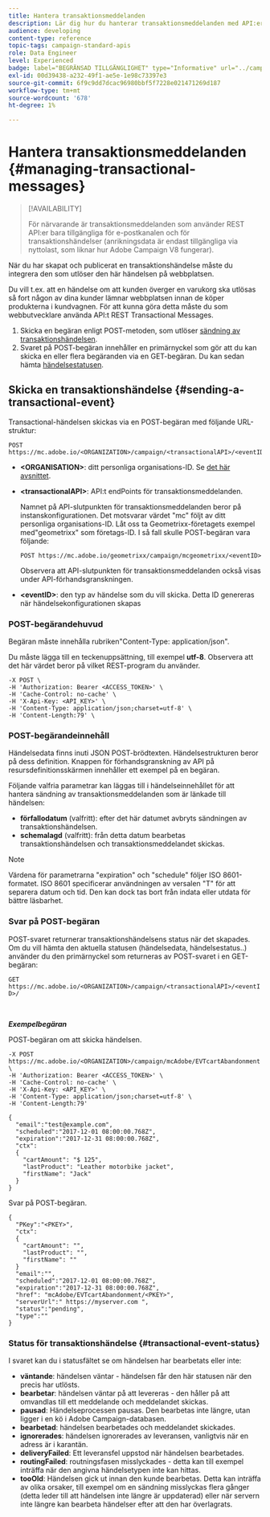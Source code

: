```yaml
---
title: Hantera transaktionsmeddelanden
description: Lär dig hur du hanterar transaktionsmeddelanden med API:er.
audience: developing
content-type: reference
topic-tags: campaign-standard-apis
role: Data Engineer
level: Experienced
badge: label="BEGRÄNSAD TILLGÄNGLIGHET" type="Informative" url="../campaign-standard-migration-home.md" tooltip="Begränsat till migrerade Campaign Standard-användare"
exl-id: 00d39438-a232-49f1-ae5e-1e98c73397e3
source-git-commit: 6f9c9dd7dcac96980bbf5f7228e021471269d187
workflow-type: tm+mt
source-wordcount: '678'
ht-degree: 1%

---
```


# Hantera transaktionsmeddelanden {#managing-transactional-messages}

>[!AVAILABILITY]
>
>För närvarande är transaktionsmeddelanden som använder REST API:er bara tillgängliga för e-postkanalen och för transaktionshändelser (anrikningsdata är endast tillgängliga via nyttolast, som liknar hur Adobe Campaign V8 fungerar).

När du har skapat och publicerat en transaktionshändelse måste du integrera den som utlöser den här händelsen på webbplatsen.

Du vill t.ex. att en händelse om att kunden överger en varukorg ska utlösas så fort någon av dina kunder lämnar webbplatsen innan de köper produkterna i kundvagnen. För att kunna göra detta måste du som webbutvecklare använda API:t REST Transactional Messages.

1. Skicka en begäran enligt POST-metoden, som utlöser [sändning av transaktionshändelsen](#sending-a-transactional-event).
1. Svaret på POST-begäran innehåller en primärnyckel som gör att du kan skicka en eller flera begäranden via en GET-begäran. Du kan sedan hämta [händelsestatusen](#transactional-event-status).

## Skicka en transaktionshändelse {#sending-a-transactional-event}

Transactional-händelsen skickas via en POST-begäran med följande URL-struktur:

```
POST https://mc.adobe.io/<ORGANIZATION>/campaign/<transactionalAPI>/<eventID>
```

* **&lt;ORGANISATION>**: ditt personliga organisations-ID. Se [det här avsnittet](must-read.md).

* **&lt;transactionalAPI>**: API:t endPoints för transaktionsmeddelanden.

  Namnet på API-slutpunkten för transaktionsmeddelanden beror på instanskonfigurationen. Det motsvarar värdet &quot;mc&quot; följt av ditt personliga organisations-ID. Låt oss ta Geometrixx-företagets exempel med&quot;geometrixx&quot; som företags-ID. I så fall skulle POST-begäran vara följande:

  `POST https://mc.adobe.io/geometrixx/campaign/mcgeometrixx/<eventID>`

  Observera att API-slutpunkten för transaktionsmeddelanden också visas under API-förhandsgranskningen.

* **&lt;eventID>**: den typ av händelse som du vill skicka. Detta ID genereras när händelsekonfigurationen skapas

### POST-begärandehuvud

Begäran måste innehålla rubriken&quot;Content-Type: application/json&quot;.

Du måste lägga till en teckenuppsättning, till exempel **utf-8**. Observera att det här värdet beror på vilket REST-program du använder.

```
-X POST \
-H 'Authorization: Bearer <ACCESS_TOKEN>' \
-H 'Cache-Control: no-cache' \
-H 'X-Api-Key: <API_KEY>' \
-H 'Content-Type: application/json;charset=utf-8' \
-H 'Content-Length:79' \
```

### POST-begärandeinnehåll

Händelsedata finns inuti JSON POST-brödtexten. Händelsestrukturen beror på dess definition. Knappen för förhandsgranskning av API på resursdefinitionsskärmen innehåller ett exempel på en begäran.

Följande valfria parametrar kan läggas till i händelseinnehållet för att hantera sändning av transaktionsmeddelanden som är länkade till händelsen:

* **förfallodatum** (valfritt): efter det här datumet avbryts sändningen av transaktionshändelsen.
* **schemalagd** (valfritt): från detta datum bearbetas transaktionshändelsen och transaktionsmeddelandet skickas.

>[!NOTE]
>
>Värdena för parametrarna &quot;expiration&quot; och &quot;schedule&quot; följer ISO 8601-formatet. ISO 8601 specificerar användningen av versalen &quot;T&quot; för att separera datum och tid. Den kan dock tas bort från indata eller utdata för bättre läsbarhet.

### Svar på POST-begäran

POST-svaret returnerar transaktionshändelsens status när det skapades. Om du vill hämta den aktuella statusen (händelsedata, händelsestatus..) använder du den primärnyckel som returneras av POST-svaret i en GET-begäran:

`GET https://mc.adobe.io/<ORGANIZATION>/campaign/<transactionalAPI>/<eventID>/`

<br/>

***Exempelbegäran***

POST-begäran om att skicka händelsen.

```
-X POST https://mc.adobe.io/<ORGANIZATION>/campaign/mcAdobe/EVTcartAbandonment \
-H 'Authorization: Bearer <ACCESS_TOKEN>' \
-H 'Cache-Control: no-cache' \
-H 'X-Api-Key: <API_KEY>' \
-H 'Content-Type: application/json;charset=utf-8' \
-H 'Content-Length:79'

{
  "email":"test@example.com",
  "scheduled":"2017-12-01 08:00:00.768Z",
  "expiration":"2017-12-31 08:00:00.768Z",
  "ctx":
  {
    "cartAmount": "$ 125",
    "lastProduct": "Leather motorbike jacket",
    "firstName": "Jack"
  }
}
```

Svar på POST-begäran.

```
{
  "PKey":"<PKEY>",
  "ctx":
  {
    "cartAmount": "",
    "lastProduct": "",
    "firstName": ""
  }
  "email":"",
  "scheduled":"2017-12-01 08:00:00.768Z",
  "expiration":"2017-12-31 08:00:00.768Z",
  "href": "mcAdobe/EVTcartAbandonment/<PKEY>",
  "serverUrl":" https://myserver.com ",
  "status":"pending",
  "type":""
}
```

### Status för transaktionshändelse {#transactional-event-status}

I svaret kan du i statusfältet se om händelsen har bearbetats eller inte:

* **väntande**: händelsen väntar - händelsen får den här statusen när den precis har utlösts.
* **bearbetar**: händelsen väntar på att levereras - den håller på att omvandlas till ett meddelande och meddelandet skickas.
* **pausad**: Händelseprocessen pausas. Den bearbetas inte längre, utan ligger i en kö i Adobe Campaign-databasen.
* **bearbetad**: händelsen bearbetades och meddelandet skickades.
* **ignorerades**: händelsen ignorerades av leveransen, vanligtvis när en adress är i karantän.
* **deliveryFailed**: Ett leveransfel uppstod när händelsen bearbetades.
* **routingFailed**: routningsfasen misslyckades - detta kan till exempel inträffa när den angivna händelsetypen inte kan hittas.
* **tooOld**: Händelsen gick ut innan den kunde bearbetas. Detta kan inträffa av olika orsaker, till exempel om en sändning misslyckas flera gånger (detta leder till att händelsen inte längre är uppdaterad) eller när servern inte längre kan bearbeta händelser efter att den har överlagrats.
